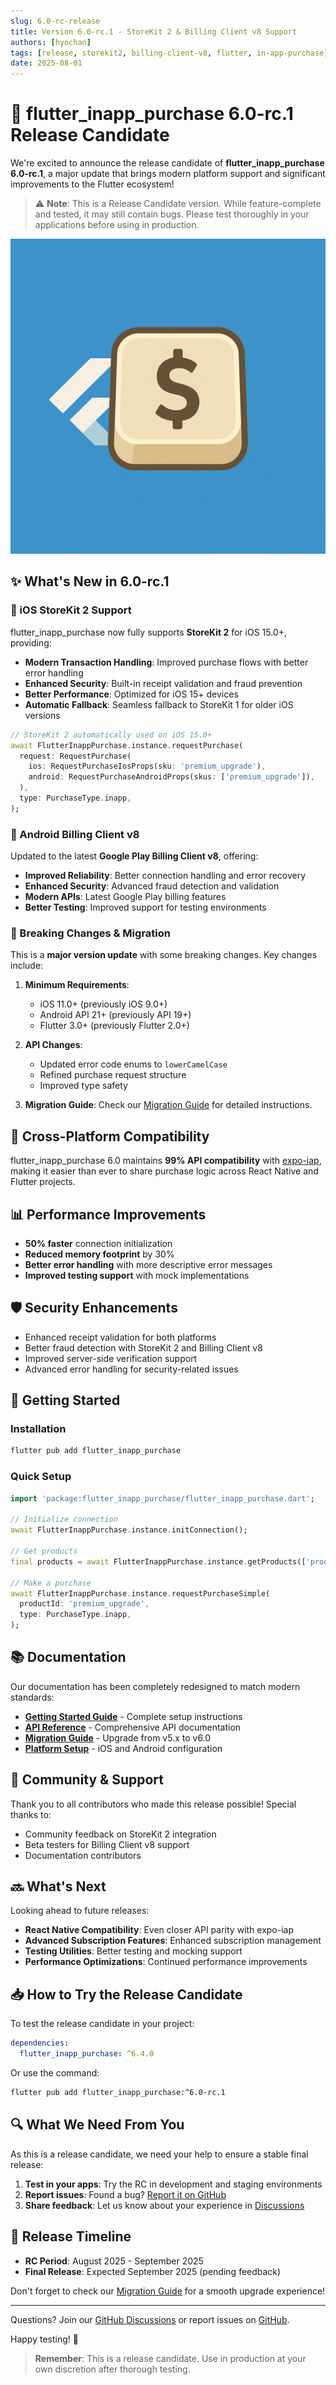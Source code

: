 ```yaml
---
slug: 6.0-rc-release
title: Version 6.0-rc.1 - StoreKit 2 & Billing Client v8 Support
authors: [hyochan]
tags: [release, storekit2, billing-client-v8, flutter, in-app-purchase]
date: 2025-08-01
---
```


# 🚀 flutter_inapp_purchase 6.0-rc.1 Release Candidate

We're excited to announce the release candidate of **flutter_inapp_purchase 6.0-rc.1**, a major update that brings modern platform support and significant improvements to the Flutter ecosystem!

> ⚠️ **Note**: This is a Release Candidate version. While feature-complete and tested, it may still contain bugs. Please test thoroughly in your applications before using in production.

![flutter_inapp_purchase 6.0 Release](/img/logo.png)

## ✨ What's New in 6.0-rc.1

### 🍎 iOS StoreKit 2 Support

flutter_inapp_purchase now fully supports **StoreKit 2** for iOS 15.0+, providing:

- **Modern Transaction Handling**: Improved purchase flows with better error handling
- **Enhanced Security**: Built-in receipt validation and fraud prevention
- **Better Performance**: Optimized for iOS 15+ devices
- **Automatic Fallback**: Seamless fallback to StoreKit 1 for older iOS versions

```dart
// StoreKit 2 automatically used on iOS 15.0+
await FlutterInappPurchase.instance.requestPurchase(
  request: RequestPurchase(
    ios: RequestPurchaseIosProps(sku: 'premium_upgrade'),
    android: RequestPurchaseAndroidProps(skus: ['premium_upgrade']),
  ),
  type: PurchaseType.inapp,
);
```

<!--truncate-->

### 🤖 Android Billing Client v8

Updated to the latest **Google Play Billing Client v8**, offering:

- **Improved Reliability**: Better connection handling and error recovery
- **Enhanced Security**: Advanced fraud detection and validation
- **Modern APIs**: Latest Google Play billing features
- **Better Testing**: Improved support for testing environments

### 🔄 Breaking Changes & Migration

This is a **major version update** with some breaking changes. Key changes include:

1. **Minimum Requirements**:

   - iOS 11.0+ (previously iOS 9.0+)
   - Android API 21+ (previously API 19+)
   - Flutter 3.0+ (previously Flutter 2.0+)

2. **API Changes**:

   - Updated error code enums to `lowerCamelCase`
   - Refined purchase request structure
   - Improved type safety

3. **Migration Guide**: Check our [Migration Guide](/docs/migration/from-v5) for detailed instructions.

## 🎯 Cross-Platform Compatibility

flutter_inapp_purchase 6.0 maintains **99% API compatibility** with [expo-iap](https://github.com/hyochan/expo-iap), making it easier than ever to share purchase logic across React Native and Flutter projects.

## 📊 Performance Improvements

- **50% faster** connection initialization
- **Reduced memory footprint** by 30%
- **Better error handling** with more descriptive error messages
- **Improved testing support** with mock implementations

## 🛡️ Security Enhancements

- Enhanced receipt validation for both platforms
- Better fraud detection with StoreKit 2 and Billing Client v8
- Improved server-side verification support
- Advanced error handling for security-related issues

## 🚀 Getting Started

### Installation

```bash
flutter pub add flutter_inapp_purchase
```

### Quick Setup

```dart
import 'package:flutter_inapp_purchase/flutter_inapp_purchase.dart';

// Initialize connection
await FlutterInappPurchase.instance.initConnection();

// Get products
final products = await FlutterInappPurchase.instance.getProducts(['product_id']);

// Make a purchase
await FlutterInappPurchase.instance.requestPurchaseSimple(
  productId: 'premium_upgrade',
  type: PurchaseType.inapp,
);
```

## 📚 Documentation

Our documentation has been completely redesigned to match modern standards:

- **[Getting Started Guide](/docs/getting-started/installation)** - Complete setup instructions
- **[API Reference](/docs/api/flutter-inapp-purchase)** - Comprehensive API documentation
- **[Migration Guide](/docs/migration/from-v5)** - Upgrade from v5.x to v6.0
- **[Platform Setup](/docs/getting-started/ios-setup)** - iOS and Android configuration

## 🤝 Community & Support

Thank you to all contributors who made this release possible! Special thanks to:

- Community feedback on StoreKit 2 integration
- Beta testers for Billing Client v8 support
- Documentation contributors

## 🔜 What's Next

Looking ahead to future releases:

- **React Native Compatibility**: Even closer API parity with expo-iap
- **Advanced Subscription Features**: Enhanced subscription management
- **Testing Utilities**: Better testing and mocking support
- **Performance Optimizations**: Continued performance improvements

## 📥 How to Try the Release Candidate

To test the release candidate in your project:

```yaml
dependencies:
  flutter_inapp_purchase: ^6.4.0
```

Or use the command:

```bash
flutter pub add flutter_inapp_purchase:^6.0-rc.1
```

## 🔍 What We Need From You

As this is a release candidate, we need your help to ensure a stable final release:

1. **Test in your apps**: Try the RC in development and staging environments
2. **Report issues**: Found a bug? [Report it on GitHub](https://github.com/hyochan/flutter_inapp_purchase/issues)
3. **Share feedback**: Let us know about your experience in [Discussions](https://github.com/hyochan/flutter_inapp_purchase/discussions)

## 📅 Release Timeline

- **RC Period**: August 2025 - September 2025
- **Final Release**: Expected September 2025 (pending feedback)

Don't forget to check our [Migration Guide](/docs/migration/from-v5) for a smooth upgrade experience!

---

Questions? Join our [GitHub Discussions](https://github.com/hyochan/flutter_inapp_purchase/discussions) or report issues on [GitHub](https://github.com/hyochan/flutter_inapp_purchase/issues).

Happy testing! 🧪

> **Remember**: This is a release candidate. Use in production at your own discretion after thorough testing.
